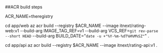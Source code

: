 ##ACR build steps


ACR_NAME=theregistry

cd app/web
az acr build --registry $ACR_NAME  --image itnext/rating-web:v1 --build-arg IMAGE_TAG_REF=v1 --build-arg VCS_REF=`git rev-parse --short HEAD` --build-arg BUILD_DATE="`date -u +"%Y-%m-%dT%H%M%SZ"`" .

cd app/api
az acr build --registry $ACR_NAME --image itnext/rating-api:v1 .
